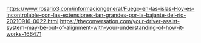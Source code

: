 https://www.rosario3.com/informaciongeneral/Fuego-en-las-islas-Hoy-es-incontrolable-con-las-extensiones-tan-grandes-por-la-bajante-del-rio-20210916-0022.html
https://theconversation.com/your-driver-assist-system-may-be-out-of-alignment-with-your-understanding-of-how-it-works-166471